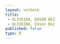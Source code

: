 ```yaml
---
layout: verbete
title:
 - OLIVEIRA, EDSON BEZ
 - OLIVEIRA, Edson Bez
published: false
type: R
---
```


